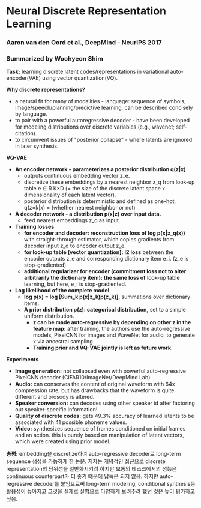 # Neural Discrete Representation Learning 
### Aaron van den Oord et al., DeepMind - NeurIPS 2017
### Summarized by Woohyeon Shim

**Task:** learning discrete latent codes/representations in variational auto-encoder(VAE) using vector quantization(VQ).
	
**Why discrete representations?**
* a natural fit for many of modalities - language: sequence of symbols, image/speech/planning/predictive learning: can be described concisely by language.
* to pair with a powerful autoregressive decoder - have been developed for modeling distributions over discrete variables (e.g., wavenet; self-citation).
* to circumvent issues of "posterior collapse" - where latents are ignored in later synthesis.
	
**VQ-VAE**
* **An encoder network - parameterizes a posterior distribution q(z|x)**
	* outputs continuous embedding vector z_e.
	* discretize these embeddings by a nearest neighbor z_q from look-up table e ∈ R K×D (= the size of the discrete latent space x dimensionality of each latent vector).
	* posterior distribution is deterministic and defined as one-hot; q(z=k|x) = (whether nearest neighbor or not)
* **A decoder network - a distribution p(x|z) over input data.**
	* feed nearest embeddings z_q as input.
* **Training losses**
	* **for encoder and decoder: reconstruction loss of log p(x|z_q(x))** with straight-through estimator, which copies gradients from decoder input z_q to encoder output z_e.
  	* **for look-up table (vector quantization): l2 loss** between the encoder outputs z_e and corresponding dictionary item e_i. (z_e is stop-gradiented)
	* **additional regularizer for encoder (commitment loss not to alter arbitrarily the dictionary item): the same loss of** look-up table learning, but here, e_i is stop-gradiented.
* **Log likelihood of the complete model**
	* **log p(x) = log [Sum_k p(x|z_k)p(z_k)],** summations over dictionary items.
	* **A prior distribution p(z): categorical distribution,** set to a simple uniform distribution.
		* **z can be made auto-regressive by depending on other z in the feature map:** after training, the authors use the auto-regressive models, PixelCNN for images and WaveNet for audio, to generate x via ancestral sampling.
		* **Training prior and VQ-VAE jointly is left as future work.**
			
**Experiments**
* **Image generation:** not collapsed even with powerful auto-regressive PixelCNN decoder (CIFAR10/ImageNet/DeepMind Lab)
* **Audio:** can conserves the content of original waveform with 64x compression rate, but has drawbacks that the waveform is quite different and prosody is altered.
* **Speaker conversion:** can decodes using other speaker id after factoring out speaker-specific information!
* **Quality of discrete codes:** gets 49.3% accuracy of learned latents to be associated with 41 possible phoneme values.
* **Video:** synthesizes sequence of frames conditioned on initial frames and an action. this is purely based on manipulation of latent vectors, which were created using prior model.
	
**총평:** embedding을 discretize하여 auto-regressive decoder로 long-term sequence 생성을 가능하게 한 논문. 저자는 개념적인 접근으로 discrete representation의 당위성을 일반화시키려 하지만 보통의 테스크에서의 성능은 continuous counterpart가 더 좋기 떄문에 납득은 되지 않음. 하지만 auto-regressive decoder를 붙임으로써 long-term modeling, conditional synthesis등 활용성이 높아지고 그것을 실제로 실험으로 다양하게 보려주려 했던 것은 높이 평가하고 싶음.
